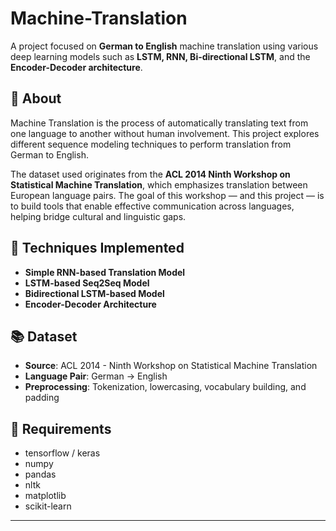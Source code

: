 # Machine-Translation

A project focused on **German to English** machine translation using various deep learning models such as **LSTM, RNN, Bi-directional LSTM**, and the **Encoder-Decoder architecture**.

## 🧠 About

Machine Translation is the process of automatically translating text from one language to another without human involvement. This project explores different sequence modeling techniques to perform translation from German to English.

The dataset used originates from the **ACL 2014 Ninth Workshop on Statistical Machine Translation**, which emphasizes translation between European language pairs. The goal of this workshop — and this project — is to build tools that enable effective communication across languages, helping bridge cultural and linguistic gaps.

## 🚀 Techniques Implemented

- **Simple RNN-based Translation Model**
- **LSTM-based Seq2Seq Model**
- **Bidirectional LSTM-based Model**
- **Encoder-Decoder Architecture**

## 📚 Dataset

- **Source**: ACL 2014 - Ninth Workshop on Statistical Machine Translation
- **Language Pair**: German → English
- **Preprocessing**: Tokenization, lowercasing, vocabulary building, and padding

## 🧾 Requirements

- tensorflow / keras
- numpy
- pandas
- nltk
- matplotlib
- scikit-learn

---
